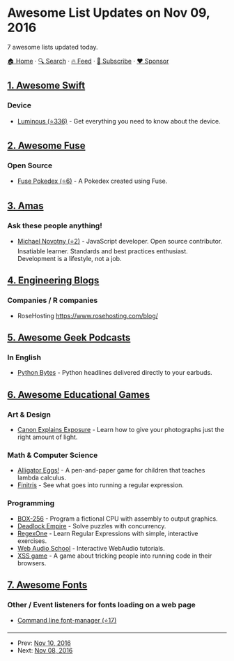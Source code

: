 # Awesome List Updates on Nov 09, 2016

7 awesome lists updated today.

[🏠 Home](/README.md) · [🔍 Search](https://www.trackawesomelist.com/search/) · [🔥 Feed](https://www.trackawesomelist.com/rss.xml) · [📮 Subscribe](https://trackawesomelist.us17.list-manage.com/subscribe?u=d2f0117aa829c83a63ec63c2f&id=36a103854c) · [❤️  Sponsor](https://github.com/sponsors/theowenyoung)



## [1. Awesome Swift](/content/matteocrippa/awesome-swift/README.md)

### Device

*   [Luminous (⭐336)](https://github.com/andrealufino/Luminous) - Get everything you need to know about the device.

## [2. Awesome Fuse](/content/fuse-compound/awesome-fuse/README.md)

### Open Source

*   [Fuse Pokedex (⭐6)](https://github.com/franzsilva/FusePokeDex) - A Pokedex created using Fuse.

## [3. Amas](/content/sindresorhus/amas/README.md)

### Ask these people anything!

*   [Michael Novotny (⭐2)](https://github.com/manovotny/ama) - JavaScript developer. Open source contributor. Insatiable learner. Standards and best practices enthusiast. Development is a lifestyle, not a job.

## [4. Engineering Blogs](/content/kilimchoi/engineering-blogs/README.md)

### Companies / R companies

*   RoseHosting <https://www.rosehosting.com/blog/>

## [5. Awesome Geek Podcasts](/content/ayr-ton/awesome-geek-podcasts/README.md)

### In English

*   [Python Bytes](https://pythonbytes.fm/) - Python headlines delivered directly to your earbuds.

## [6. Awesome Educational Games](/content/yrgo/awesome-educational-games/README.md)

### Art & Design

*   [Canon Explains Exposure](http://www.canonoutsideofauto.ca/) - Learn how to give your photographs just the right amount of light.

### Math & Computer Science

*   [Alligator Eggs!](http://worrydream.com/#!/AlligatorEggs) - A pen-and-paper game for children that teaches lambda calculus.
*   [Finitris](http://www.postcrashgames.com/finitris/) - See what goes into running a regular expression.

### Programming

*   [BOX-256](http://box-256.com/) - Program a fictional CPU with assembly to output graphics.
*   [Deadlock Empire](https://deadlockempire.github.io/) - Solve puzzles with concurrency.
*   [RegexOne](https://regexone.com/lesson/introduction_abcs) - Learn Regular Expressions with simple, interactive exercises.
*   [Web Audio School](https://mmckegg.github.io/web-audio-school/) - Interactive WebAudio tutorials.
*   [XSS game](https://xss-game.appspot.com) - A game about tricking people into running code in their browsers.

## [7. Awesome Fonts](/content/brabadu/awesome-fonts/README.md)

### Other / Event listeners for fonts loading on a web page

*   [Command line font-manager (⭐17)](https://github.com/alyssais/font)

---

- Prev: [Nov 10, 2016](/content/2016/11/10/README.md)
- Next: [Nov 08, 2016](/content/2016/11/08/README.md)